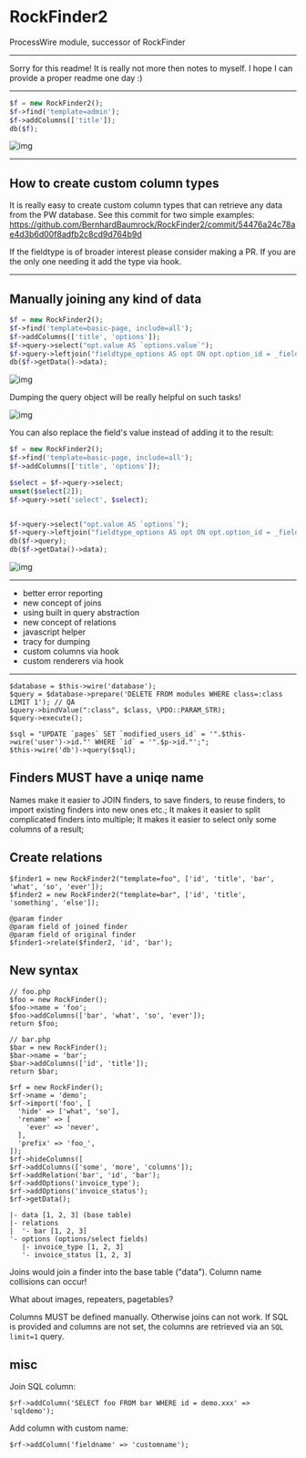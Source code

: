 # RockFinder2

ProcessWire module, successor of RockFinder



---

Sorry for this readme! It is really not more then notes to myself. I hope I can provide a proper readme one day :)

---


```php
$f = new RockFinder2();
$f->find('template=admin');
$f->addColumns(['title']);
db($f);
```
![img](https://i.imgur.com/0LaTBxO.png)

---

## How to create custom column types

It is really easy to create custom column types that can retrieve any data from the PW database. See this commit for two simple examples: https://github.com/BernhardBaumrock/RockFinder2/commit/54476a24c78ae4d3b6d00f8adfb2c8cd9d764b9d

If the fieldtype is of broader interest please consider making a PR. If you are the only one needing it add the type via hook.

---

## Manually joining any kind of data

```php
$f = new RockFinder2();
$f->find('template=basic-page, include=all');
$f->addColumns(['title', 'options']);
$f->query->select("opt.value AS `options.value`");
$f->query->leftjoin("fieldtype_options AS opt ON opt.option_id = _field_options.data");
db($f->getData()->data);
```
![img](https://i.imgur.com/Q3vmS2v.png)

Dumping the query object will be really helpful on such tasks!

![img](https://i.imgur.com/oF0mGyf.png)

You can also replace the field's value instead of adding it to the result:

```php
$f = new RockFinder2();
$f->find('template=basic-page, include=all');
$f->addColumns(['title', 'options']);

$select = $f->query->select;
unset($select[2]);
$f->query->set('select', $select);


$f->query->select("opt.value AS `options`");
$f->query->leftjoin("fieldtype_options AS opt ON opt.option_id = _field_options.data");
db($f->query);
db($f->getData()->data);
```

![img](https://i.imgur.com/5OxQkbm.png)

---


* better error reporting
* new concept of joins
* using built in query abstraction
* new concept of relations
* javascript helper
* tracy for dumping
* custom columns via hook
* custom renderers via hook

---

```
$database = $this->wire('database'); 
$query = $database->prepare('DELETE FROM modules WHERE class=:class LIMIT 1'); // QA
$query->bindValue(":class", $class, \PDO::PARAM_STR); 
$query->execute();
```

```
$sql = "UPDATE `pages` SET `modified_users_id` = '".$this->wire('user')->id."' WHERE `id` = '".$p->id."';";
$this->wire('db')->query($sql);
```

## Finders MUST have a uniqe name

Names make it easier to JOIN finders, to save finders, to reuse finders, to import existing finders into new ones etc.; It makes it easier to split complicated finders into multiple; It makes it easier to select only some columns of a result;

## Create relations

```
$finder1 = new RockFinder2("template=foo", ['id', 'title', 'bar', 'what', 'so', 'ever']);
$finder2 = new RockFinder2("template=bar", ['id', 'title', 'something', 'else']);

@param finder
@param field of joined finder
@param field of original finder
$finder1->relate($finder2, 'id', 'bar');
```

## New syntax

```
// foo.php
$foo = new RockFinder();
$foo->name = 'foo';
$foo->addColumns(['bar', 'what', 'so', 'ever']);
return $foo;
```

```
// bar.php
$bar = new RockFinder();
$bar->name = 'bar';
$bar->addColumns(['id', 'title']);
return $bar;
```

```
$rf = new RockFinder();
$rf->name = 'demo';
$rf->import('foo', [
  'hide' => ['what', 'so'],
  'rename' => [
    'ever' => 'never',
  ],
  'prefix' => 'foo_',
]);
$rf->hideColumns([
$rf->addColumns(['some', 'more', 'columns']);
$rf->addRelation('bar', 'id', 'bar');
$rf->addOptions('invoice_type');
$rf->addOptions('invoice_status');
$rf->getData();
```

```
|- data [1, 2, 3] (base table)
|- relations
|  '- bar [1, 2, 3]
'- options (options/select fields)
   |- invoice_type [1, 2, 3]
   '- invoice_status [1, 2, 3]
```

Joins would join a finder into the base table ("data"). Column name collisions can occur!

What about images, repeaters, pagetables?

Columns MUST be defined manually. Otherwise joins can not work. If SQL is provided and columns are not set, the columns are retrieved via an `SQL limit=1` query.

## misc

Join SQL column:

```
$rf->addColumn('SELECT foo FROM bar WHERE id = demo.xxx' => 'sqldemo');
```

Add column with custom name:

```
$rf->addColumn('fieldname' => 'customname');
```
